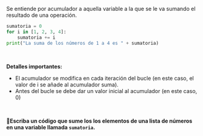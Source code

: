 Se entiende por acumulador a aquella variable a la que se le va sumando el resultado de una operación.<br>

``` python
sumatoria = 0
for i in [1, 2, 3, 4]:
    sumatoria += i
print("La suma de los números de 1 a 4 es " + sumatoria)
```
<br>

**Detalles importantes:**

* El acumulador se modifica en cada iteración del bucle (en este caso, el valor de i se añade al acumulador suma).
* Antes del bucle se debe dar un valor inicial al acumulador (en este caso, 0)

<br>

:memo:**Escriba un código que sume los los elementos de una lista de números en una variable llamada `sumatoria`.**
